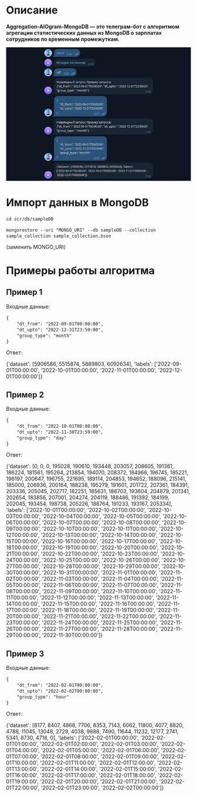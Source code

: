 # Описание
**Aggregation-AIOgram-MongoDB — это телеграм-бот с алгоритмом агрегации статистических данных из MongoDB о зарплатах сотрудников по временным промежуткам.**

![](documentation_images/222.png)

# Импорт данных в MongoDB
```
cd scr/db/sampleDB
```
```
mongorestore --uri "MONGO_URI" --db sampleDB --collection sample_collection sample_collection.bson
```
(заменить MONGO_URI)


# Примеры работы алгоритма

## Пример 1
Входные данные:
```
{
    "dt_from": "2022-09-01T00:00:00",
    "dt_upto": "2022-12-31T23:59:00",
    "group_type": "month"
}
```
Ответ:

{'dataset': [5906586, 5515874, 5889803, 6092634], 'labels': ['2022-09-01T00:00:00', '2022-10-01T00:00:00', '2022-11-01T00:00:00', '2022-12-01T00:00:00']}

## Пример 2
Входные данные:
```
{
    "dt_from": "2022-10-01T00:00:00",
    "dt_upto": "2022-11-30T23:59:00",
    "group_type": "day"
}
```
Ответ:

{'dataset': [0, 0, 0, 195028, 190610, 193448, 203057, 208605, 191361, 186224, 181561, 195264, 213854, 194070, 208372, 184966, 196745, 185221, 196197, 200647, 196755, 221695, 189114, 204853, 194652, 188096, 215141, 185000, 206936, 200164, 188238, 195279, 191601, 201722, 207361, 184391, 203336, 205045, 202717, 182251, 185631, 186703, 193604, 204879, 201341, 202654, 183856, 207001, 204274, 
204119, 188486, 191392, 184199, 202045, 193454, 198738, 205226, 188764, 191233, 193167, 205334], 'labels': ['2022-10-01T00:00:00', '2022-10-02T00:00:00', '2022-10-03T00:00:00', '2022-10-04T00:00:00', '2022-10-05T00:00:00', '2022-10-06T00:00:00', '2022-10-07T00:00:00', '2022-10-08T00:00:00', '2022-10-09T00:00:00', '2022-10-10T00:00:00', '2022-10-11T00:00:00', '2022-10-12T00:00:00', '2022-10-13T00:00:00', '2022-10-14T00:00:00', '2022-10-15T00:00:00', '2022-10-16T00:00:00', '2022-10-17T00:00:00', '2022-10-18T00:00:00', '2022-10-19T00:00:00', '2022-10-20T00:00:00', '2022-10-21T00:00:00', '2022-10-22T00:00:00', '2022-10-23T00:00:00', '2022-10-24T00:00:00', '2022-10-25T00:00:00', '2022-10-26T00:00:00', '2022-10-27T00:00:00', '2022-10-28T00:00:00', '2022-10-29T00:00:00', '2022-10-30T00:00:00', '2022-10-31T00:00:00', '2022-11-01T00:00:00', '2022-11-02T00:00:00', '2022-11-03T00:00:00', '2022-11-04T00:00:00', '2022-11-05T00:00:00', '2022-11-06T00:00:00', '2022-11-07T00:00:00', '2022-11-08T00:00:00', '2022-11-09T00:00:00', '2022-11-10T00:00:00', '2022-11-11T00:00:00', '2022-11-12T00:00:00', '2022-11-13T00:00:00', '2022-11-14T00:00:00', '2022-11-15T00:00:00', '2022-11-16T00:00:00', '2022-11-17T00:00:00', '2022-11-18T00:00:00', '2022-11-19T00:00:00', '2022-11-20T00:00:00', '2022-11-21T00:00:00', '2022-11-22T00:00:00', '2022-11-23T00:00:00', '2022-11-24T00:00:00', '2022-11-25T00:00:00', '2022-11-26T00:00:00', '2022-11-27T00:00:00', '2022-11-28T00:00:00', '2022-11-29T00:00:00', '2022-11-30T00:00:00']}

## Пример 3
Входные данные:
```
{
    "dt_from": "2022-02-01T00:00:00",
    "dt_upto": "2022-02-02T00:00:00",
    "group_type": "hour"
}
```
Ответ:

{'dataset': [8177, 8407, 4868, 7706, 8353, 7143, 6062, 11800, 4077, 8820, 4788, 11045, 13048, 2729, 4038, 9888, 7490, 11644, 11232, 12177, 2741, 5341, 8730, 4718, 0], 'labels': ['2022-02-01T00:00:00', '2022-02-01T01:00:00', '2022-02-01T02:00:00', '2022-02-01T03:00:00', '2022-02-01T04:00:00', '2022-02-01T05:00:00', '2022-02-01T06:00:00', '2022-02-01T07:00:00', '2022-02-01T08:00:00', '2022-02-01T09:00:00', '2022-02-01T10:00:00', '2022-02-01T11:00:00', '2022-02-01T12:00:00', '2022-02-01T13:00:00', '2022-02-01T14:00:00', '2022-02-01T15:00:00', '2022-02-01T16:00:00', '2022-02-01T17:00:00', '2022-02-01T18:00:00', '2022-02-01T19:00:00', '2022-02-01T20:00:00', '2022-02-01T21:00:00', '2022-02-01T22:00:00', '2022-02-01T23:00:00', '2022-02-02T00:00:00']}
